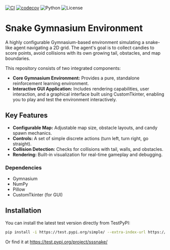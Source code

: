 [![CI](https://github.com/Poranny/Sssnake/actions/workflows/ci.yml/badge.svg)](https://github.com/Poranny/Sssnake/actions) [![codecov](https://codecov.io/gh/Poranny/Sssnake/graph/badge.svg?token=4ZCZJ67Y1Z)](https://codecov.io/gh/Poranny/Sssnake) ![Python](https://img.shields.io/badge/python-3.13%2B-blue.svg)
 ![License](https://img.shields.io/github/license/Poranny/Sssnake)

# Snake Gymnasium Environment

A highly configurable Gymnasium-based environment simulating a snake-like agent navigating a 2D grid. The agent's goal is to collect candies to score points, avoid collisions with its own growing tail, obstacles, and map boundaries.

This repository consists of two integrated components:

- **Core Gymnasium Environment:** Provides a pure, standalone reinforcement learning environment.
- **Interactive GUI Application:** Includes rendering capabilities, user interaction, and a graphical interface built using CustomTkinter, enabling you to play and test the environment interactively.

## Key Features

- **Configurable Map:** Adjustable map size, obstacle layouts, and candy spawn mechanics.
- **Controls:** A set of simple discrete actions (turn left, turn right, go straight).
- **Collision Detection:** Checks for collisions with tail, walls, and obstacles.
- **Rendering:** Built-in visualization for real-time gameplay and debugging.

### Dependencies
- Gymnasium
- NumPy
- Pillow
- CustomTkinter (for GUI)

## Installation

You can install the latest test version directly from TestPyPI:

```bash
pip install -i https://test.pypi.org/simple/ --extra-index-url https://pypi.org/simple/ "sssnake[game]"
```
Or find it at https://test.pypi.org/project/sssnake/
